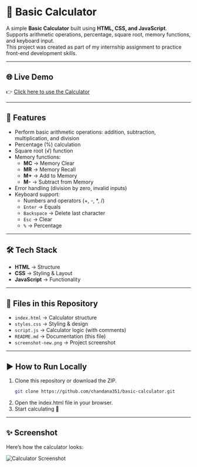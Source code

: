 # 🧮 Basic Calculator

A simple **Basic Calculator** built using **HTML, CSS, and JavaScript**.  
Supports arithmetic operations, percentage, square root, memory functions, and keyboard input.  
This project was created as part of my internship assignment to practice front-end development skills.

---

## 🌐 Live Demo
👉 [Click here to use the Calculator](https://chandana351.github.io/basic-calculator/)

---

## 🚀 Features
- Perform basic arithmetic operations: addition, subtraction, multiplication, and division  
- Percentage (%) calculation  
- Square root (√) function  
- Memory functions:  
  - **MC** → Memory Clear  
  - **MR** → Memory Recall  
  - **M+** → Add to Memory  
  - **M-** → Subtract from Memory  
- Error handling (division by zero, invalid inputs)  
- Keyboard support:  
  - Numbers and operators (+, -, *, /)  
  - `Enter` → Equals  
  - `Backspace` → Delete last character  
  - `Esc` → Clear  
  - `%` → Percentage  

---

## 🛠 Tech Stack
- **HTML** → Structure  
- **CSS** → Styling & Layout  
- **JavaScript** → Functionality  

---

## 📂 Files in this Repository
- `index.html` → Calculator structure  
- `styles.css` → Styling & design  
- `script.js` → Calculator logic (with comments)  
- `README.md` → Documentation (this file)  
- `screenshot-new.png` → Project screenshot  

---

## ▶️ How to Run Locally
1. Clone this repository or download the ZIP.  
   ```bash
   git clone https://github.com/chandana351/basic-calculator.git
2. Open the index.html file in your browser.
3. Start calculating 🎉

---
## ✨ Screenshot
Here’s how the calculator looks:  

![Calculator Screenshot](screenshot-new.png)
